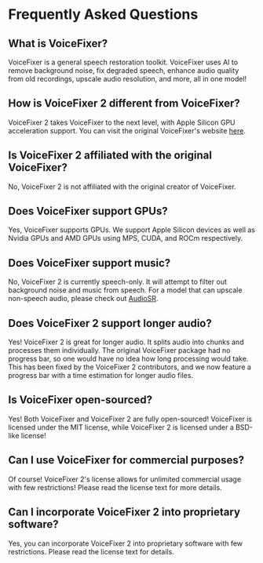 # Frequently Asked Questions

## What is VoiceFixer?

VoiceFixer is a general speech restoration toolkit. VoiceFixer uses AI to remove background noise, fix degraded speech, enhance audio quality from old recordings, upscale audio resolution, and more, all in one model!

## How is VoiceFixer 2 different from VoiceFixer?

VoiceFixer 2 takes VoiceFixer to the next level, with Apple Silicon GPU acceleration support. You can visit the original VoiceFixer's website [here](https://github.com/haoheliu/voicefixer).

## Is VoiceFixer 2 affiliated with the original VoiceFixer?

No, VoiceFixer 2 is not affiliated with the original creator of VoiceFixer.

## Does VoiceFixer support GPUs?

Yes, VoiceFixer supports GPUs. We support Apple Silicon devices as well as Nvidia GPUs and AMD GPUs using MPS, CUDA, and ROCm respectively.

## Does VoiceFixer support music?

No, VoiceFixer 2 is currently speech-only. It will attempt to filter out background noise and music from speech. For a model that can upscale non-speech audio, please check out [AudioSR](https://github.com/haoheliu/versatile_audio_super_resolution).

## Does VoiceFixer 2 support longer audio?

Yes! VoiceFixer 2 is great for longer audio. It splits audio into chunks and processes them individually. The original VoiceFixer package had no progress bar, so one would have no idea how long processing would take. This has been fixed by the VoiceFixer 2 contributors, and we now feature a progress bar with a time estimation for longer audio files.

## Is VoiceFixer open-sourced?

Yes! Both VoiceFixer and VoiceFixer 2 are fully open-sourced! VoiceFixer is licensed under the MIT license, while VoiceFixer 2 is licensed under a BSD-like license!

## Can I use VoiceFixer for commercial purposes?

Of course! VoiceFixer 2's license allows for unlimited commercial usage with few restrictions! Please read the license text for more details.

## Can I incorporate VoiceFixer 2 into proprietary software?

Yes, you can incorporate VoiceFixer 2 into proprietary software with few restrictions. Please read the license text for details.
